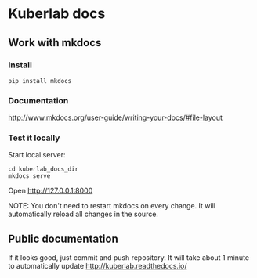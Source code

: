 # Kuberlab docs

## Work with mkdocs
### Install
```pip install mkdocs```
### Documentation
http://www.mkdocs.org/user-guide/writing-your-docs/#file-layout
### Test it locally
Start local server:
```
cd kuberlab_docs_dir
mkdocs serve
```
Open http://127.0.0.1:8000

NOTE: You don't need to restart mkdocs on every change. It will automatically reload all changes in the source.

## Public documentation

If it looks good, just commit and push repository. It will take about 1 minute to automatically update
 http://kuberlab.readthedocs.io/
